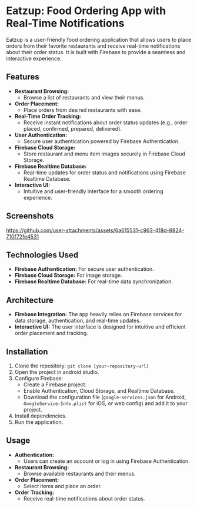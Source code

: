# Eatzup: Food Ordering App with Real-Time Notifications

Eatzup is a user-friendly food ordering application that allows users to place orders from their favorite restaurants and receive real-time notifications about their order status. It is built with Firebase to provide a seamless and interactive experience.

## Features

* **Restaurant Browsing:**
    * Browse a list of restaurants and view their menus.
* **Order Placement:**
    * Place orders from desired restaurants with ease.
* **Real-Time Order Tracking:**
    * Receive instant notifications about order status updates (e.g., order placed, confirmed, prepared, delivered).
* **User Authentication:**
    * Secure user authentication powered by Firebase Authentication.
* **Firebase Cloud Storage:**
    * Store restaurant and menu item images securely in Firebase Cloud Storage.
* **Firebase Realtime Database:**
    * Real-time updates for order status and notifications using Firebase Realtime Database.
* **Interactive UI:**
    * Intuitive and user-friendly interface for a smooth ordering experience.

## Screenshots
https://github.com/user-attachments/assets/6a615531-c963-418d-8824-710f72fe4531

## Technologies Used

* **Firebase Authentication:** For secure user authentication.
* **Firebase Cloud Storage:** For image storage.
* **Firebase Realtime Database:** For real-time data synchronization.

## Architecture

* **Firebase Integration:** The app heavily relies on Firebase services for data storage, authentication, and real-time updates.
* **Interactive UI:** The user interface is designed for intuitive and efficient order placement and tracking.

## Installation


1.  Clone the repository: `git clone [your-repository-url]`
2.  Open the project in android studio.
3.  Configure Firebase:
    * Create a Firebase project.
    * Enable Authentication, Cloud Storage, and Realtime Database.
    * Download the configuration file (`google-services.json` for Android, `GoogleService-Info.plist` for iOS, or web config) and add it to your project.
4.  Install dependencies.
5.  Run the application.

## Usage

* **Authentication:**
    * Users can create an account or log in using Firebase Authentication.
* **Restaurant Browsing:**
    * Browse available restaurants and their menus.
* **Order Placement:**
    * Select items and place an order.
* **Order Tracking:**
    * Receive real-time notifications about order status.
